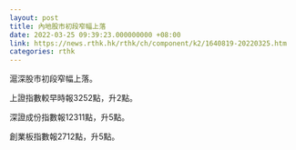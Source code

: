 ```yaml
---
layout: post
title: 內地股市初段窄幅上落
date: 2022-03-25 09:39:23.000000000 +08:00
link: https://news.rthk.hk/rthk/ch/component/k2/1640819-20220325.htm
categories: rthk
---
```


滬深股市初段窄幅上落。

上證指數較早時報3252點，升2點。

深證成份指數報12311點，升5點。

創業板指數報2712點，升5點。
